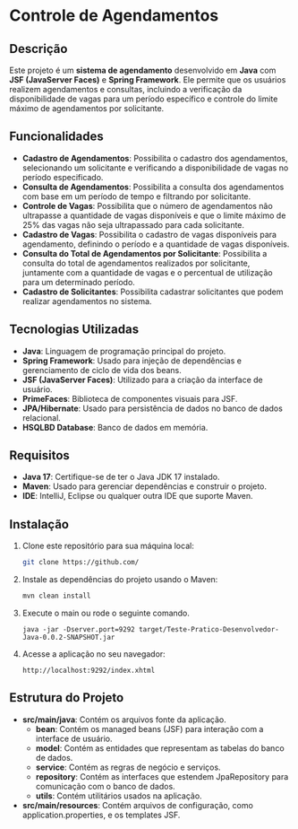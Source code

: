 # Controle de Agendamentos

## Descrição

Este projeto é um **sistema de agendamento** desenvolvido em **Java** com **JSF (JavaServer Faces)** e **Spring Framework**. Ele permite que os usuários realizem agendamentos e consultas, incluindo a verificação da disponibilidade de vagas para um período específico e controle do limite máximo de agendamentos por solicitante.

## Funcionalidades

- **Cadastro de Agendamentos**: Possibilita o cadastro dos agendamentos, selecionando um solicitante e verificando a disponibilidade de vagas no período especificado.
- **Consulta de Agendamentos**: Possibilita a consulta dos agendamentos com base em um período de tempo e filtrando por solicitante.
- **Controle de Vagas**: Possibilita que o número de agendamentos não ultrapasse a quantidade de vagas disponíveis e que o limite máximo de 25% das vagas não seja ultrapassado para cada solicitante.
- **Cadastro de Vagas**: Possibilita o cadastro de vagas disponíveis para agendamento, definindo o período e a quantidade de vagas disponíveis.
- **Consulta do Total de Agendamentos por Solicitante**: Possibilita a consulta do total de agendamentos realizados por solicitante, juntamente com a quantidade de vagas e o percentual de utilização para um determinado período.
- **Cadastro de Solicitantes**: Possibilita cadastrar solicitantes que podem realizar agendamentos no sistema.

## Tecnologias Utilizadas

- **Java**: Linguagem de programação principal do projeto.
- **Spring Framework**: Usado para injeção de dependências e gerenciamento de ciclo de vida dos beans.
- **JSF (JavaServer Faces)**: Utilizado para a criação da interface de usuário.
- **PrimeFaces**: Biblioteca de componentes visuais para JSF.
- **JPA/Hibernate**: Usado para persistência de dados no banco de dados relacional.
- **HSQLBD Database**: Banco de dados em memória.

## Requisitos

- **Java 17**: Certifique-se de ter o Java JDK 17 instalado.
- **Maven**: Usado para gerenciar dependências e construir o projeto.
- **IDE**: IntelliJ, Eclipse ou qualquer outra IDE que suporte Maven.

## Instalação

1. Clone este repositório para sua máquina local:
   ```bash
   git clone https://github.com/
   ```
2. Instale as dependências do projeto usando o Maven:
    ```bash
   mvn clean install
   ```
3. Execute o main ou rode o seguinte comando.
    ```
   java -jar -Dserver.port=9292 target/Teste-Pratico-Desenvolvedor-Java-0.0.2-SNAPSHOT.jar
   ```
4. Acesse a aplicação no seu navegador:
   ```
   http://localhost:9292/index.xhtml
   ```
## Estrutura do Projeto

- **src/main/java**: Contém os arquivos fonte da aplicação.
  - **bean**:  Contém os managed beans (JSF) para interação com a interface de usuário.
  - **model**: Contém as entidades que representam as tabelas do banco de dados.
  - **service**: Contém as regras de negócio e serviços.
  - **repository**: Contém as interfaces que estendem JpaRepository para comunicação com o banco de dados.
  - **utils**: Contém utilitários usados na aplicação.
- **src/main/resources**: Contém arquivos de configuração, como application.properties, e os templates JSF.